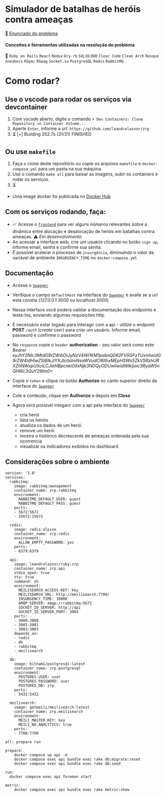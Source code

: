 # Simulador de batalhas de heróis contra ameaças

:page_with_curl: [Enunciado do problema](https://zrp.github.io/challenges/dev/)

#### Conceitos e ferramentas utilizadas na resolução do problema
:gem: `Ruby on Rails` `React` `Redux` `Dry-rb`
`SOLID` `DDD` `Clear Code` `Clean Arch`
`Resque` `Sneakers` `RSpec` `RSwag`
`Socket.io` `PostgreSQL` `Redis` `RabbitMQ`

# Como rodar?

## Use o vscode para rodar os serviços via devcontainer

1. Com vscode aberto, digite o comando `> Dev Containers: Clone Repository in Container Volume...`
2. Aperte `Enter`, informe a url: `https://github.com/leandrolasnor/zrp`
4. :hourglass_flowing_sand: [+] Building 352.7s (31/31) FINISHED

## Ou use `makefile`

1. Faça o clone deste repositório ou copie os arquivos `makefile` e `docker-compose.yml` para um pasta na sua máquina.
2. Use o comando `make all` para baixar as imagens, subir os containers e rodar os serviços.
3. :hourglass_flowing_sand:

* Uma image docker foi publicada no [Docker Hub](https://hub.docker.com/layers/leandrolasnor/ruby/zrp/images/sha256-ce5bc45ff7c8721df11ff6fcc61a4e6a578ad314594f90a8af9904e4c4c9ee42?context=explore)

## Com os serviços rodando, faça:

* :chart_with_upwards_trend: Acesse o [`frontend`](http://localhost:3001) para ver alguns números relevantes sobre a dinâmica entre alocação e desalocação de heróis em batalhas contra ameaças. :warning: _Em desenvolvimento_
* Ao acessar a interface web, crie um usuário clicando no botão `sign up`, informe email, senha e confirme sua senha.
* É possível acelerar o processo de `insurgência`, diminuindo o valor da variável de ambiente `INSURGENCY_TIME` no `docker-compose.yml`

## Documentação

* Acesse o [`Swagger`](http://localhost:3000/api-docs)
* Verifique o campo `defaultHost` na interface do [`Swagger`](http://localhost:3000/api-docs) e avalie se a url esta correta (_127.0.0.1:3000_ ou _localhost:3000_)

* Nessa interface você poderá validar a documentação dos endpoints e testá-los, enviando algumas requisições http
* É necessário estar logado para interagir com a api - utilize o endpoint **POST** `/auth` (_create user_) para criar um usuário. Informe email, password e confirme o password
* No `response` copie o `header` **authorization** - seu valor será como este: *Bearer eyJhY2Nlc3MtdG9rZW4iOiJyNzV4Wi1KM1psbnQ0R2FVSGFzTUxnIiwidG9rZW4tdHlwZSI6IkJlYXJlciIsImNsaWVudCI6IlhxMEpHSWs5ZkV5RzhURXZhNWxpUXciLCJleHBpcnkiOiIxNjk3NDQyODUwIiwidWlkIjoic3RyaW5nQHRlc3QuY29tIn0=*
* Copie o `token` e clique no botão **Authorize** no canto superior direito da interface do [`Swagger`](http://localhost:3000/api-docs)
* Cole e conteúdo, clique em **Authorize** e depois em **Close**
* Agora será possível integarir com a api pela interface do [`Swagger`](http://localhost:3000/api-docs)

    - cria herói
    - lista os heróis
    - atualiza os dados de um herói
    - remove um herói
    - mostra o histórico decrescente de ameaças ordenada pela sua ocorrencia
    - visualizar os indicadores exibidos no dashboard


## Considerações sobre o ambiente

```# docker-compose.yml
version: '3.8'
services:
  rabbitmq:
    image: rabbitmq:management
    container_name: zrp.rabbitmq
    environment:
      RABBITMQ_DEFAULT_USER: guest
      RABBITMQ_DEFAULT_PASS: guest
    ports:
    - 5672:5672
    - 15672:15672

  redis:
    image: redis:alpine
    container_name: zrp.redis
    environment:
      ALLOW_EMPTY_PASSWORD: yes
    ports:
    - 6379:6379

  api:
    image: leandrolasnor/ruby:zrp
    container_name: zrp.api
    stdin_open: true
    tty: true
    command: sh
    environment:
      MEILISEARCH_ACCESS_KEY: key
      MEILISEARCH_URL: http://meilisearch:7700/
      INSURGENCY_TIME: 30000
      AMQP_SERVER: amqp://rabbitmq:5672
      SOCKET_IO_SERVER: http://api
      SOCKET_IO_SERVER_PORT: 3003
    ports:
    - 3000:3000
    - 3001:3001
    - 3003:3003
    depends_on:
    - redis
    - db
    - rabbitmq
    - meilisearch

  db:
    image: bitnami/postgresql:latest
    container_name: zrp.postgresql
    environment:
      POSTGRES_USER: user
      POSTGRES_PASSWORD: user
      POSTGRES_DB: zrp
    ports:
    - 5432:5432

  meilisearch:
    image: getmeili/meilisearch:latest
    container_name: zrp.meilisearch
    environment:
      MEILI_MASTER_KEY: key
      MEILI_NO_ANALYTICS: true
    ports:
    - 7700:7700
```
```# makefile
all: prepare run

prepare:
	docker compose up api -d
	docker compose exec api bundle exec rake db:migrate:reset
	docker compose exec api bundle exec rake db:seed

run:
  docker compose exec api foreman start

metric:
	docker compose exec api bundle exec rake metric:show
```
